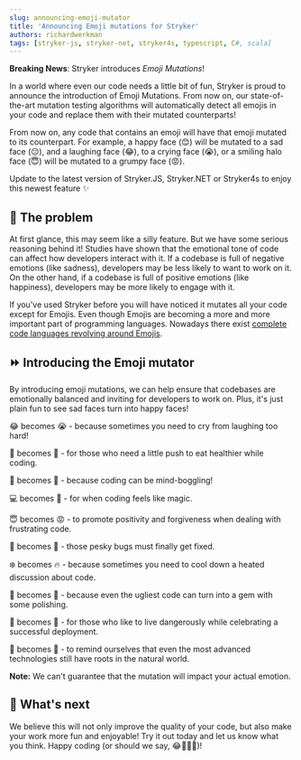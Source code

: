 ```yaml
---
slug: announcing-emoji-mutator
title: 'Announcing Emoji mutations for Stryker'
authors: richardwerkman
tags: [stryker-js, stryker-net, stryker4s, typescript, C#, scala]
---
```


**Breaking News**: Stryker introduces _Emoji Mutations_!

In a world where even our code needs a little bit of fun, Stryker is proud to announce the introduction of Emoji Mutations. From now on, our state-of-the-art mutation testing algorithms will automatically detect all emojis in your code and replace them with their mutated counterparts!

From now on, any code that contains an emoji will have that emoji mutated to its counterpart. For example, a happy face (😊) will be mutated to a sad face (😔), and a laughing face (😂), to a crying face (😭), or a smiling halo face (😇) will be mutated to a grumpy face (😡).

Update to the latest version of Stryker.JS, Stryker.NET or Stryker4s to enjoy this newest feature ✨

<!-- truncate -->

## 🧐 The problem

At first glance, this may seem like a silly feature. But we have some serious reasoning behind it! Studies have shown that the emotional tone of code can affect how developers interact with it. If a codebase is full of negative emotions (like sadness), developers may be less likely to want to work on it. On the other hand, if a codebase is full of positive emotions (like happiness), developers may be more likely to engage with it.

If you've used Stryker before you will have noticed it mutates all your code except for Emojis. Even though Emojis are becoming a more and more important part of programming languages. Nowadays there exist [complete code languages revolving around Emojis](https://www.emojicode.org/docs/reference/welcome.html).

## ⏩ Introducing the Emoji mutator

By introducing emoji mutations, we can help ensure that codebases are emotionally balanced and inviting for developers to work on. Plus, it's just plain fun to see sad faces turn into happy faces!

😂 becomes 😭 - because sometimes you need to cry from laughing too hard!

🥦 becomes 🍕 - for those who need a little push to eat healthier while coding.

🤯 becomes 🤔 - because coding can be mind-boggling!

💻 becomes 🧚‍ - for when coding feels like magic.

😇 becomes 😡 - to promote positivity and forgiveness when dealing with frustrating code.

🦋 becomes 🐛 - those pesky bugs must finally get fixed.

❄️ becomes 🔥 - because sometimes you need to cool down a heated discussion about code.

💎 becomes 💩 - because even the ugliest code can turn into a gem with some polishing.

🧨 becomes 🎉 - for those who like to live dangerously while celebrating a successful deployment.

🐒 becomes 🤖 - to remind ourselves that even the most advanced technologies still have roots in the natural world.

**Note:** We can't guarantee that the mutation will impact your actual emotion.

## 🔮 What's next

We believe this will not only improve the quality of your code, but also make your work more fun and enjoyable! Try it out today and let us know what you think. Happy coding (or should we say, 😂👨‍💻🎉)!
